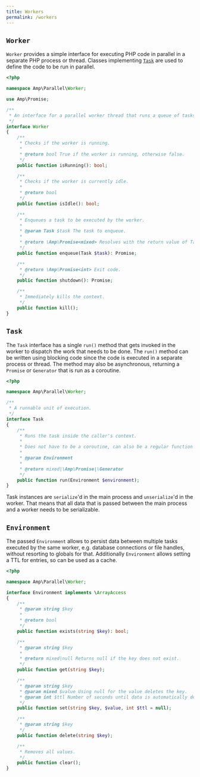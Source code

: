 ```yaml
---
title: Workers
permalink: /workers
---
```


## `Worker`

`Worker` provides a simple interface for executing PHP code in parallel in a separate PHP process or thread.
Classes implementing [`Task`](#task) are used to define the code to be run in parallel.

```php
<?php

namespace Amp\Parallel\Worker;

use Amp\Promise;

/**
 * An interface for a parallel worker thread that runs a queue of tasks.
 */
interface Worker
{
    /**
     * Checks if the worker is running.
     *
     * @return bool True if the worker is running, otherwise false.
     */
    public function isRunning(): bool;

    /**
     * Checks if the worker is currently idle.
     *
     * @return bool
     */
    public function isIdle(): bool;

    /**
     * Enqueues a task to be executed by the worker.
     *
     * @param Task $task The task to enqueue.
     *
     * @return \Amp\Promise<mixed> Resolves with the return value of Task::run().
     */
    public function enqueue(Task $task): Promise;

    /**
     * @return \Amp\Promise<int> Exit code.
     */
    public function shutdown(): Promise;

    /**
     * Immediately kills the context.
     */
    public function kill();
}
```

## `Task`

The `Task` interface has a single `run()` method that gets invoked in the worker to dispatch the work that needs to be done.
The `run()` method can be written using blocking code since the code is executed in a separate process or thread. The method
may also be asynchronous, returning a `Promise` or `Generator` that is run as a coroutine.

```php
<?php

namespace Amp\Parallel\Worker;

/**
 * A runnable unit of execution.
 */
interface Task
{
    /**
     * Runs the task inside the caller's context.
     *
     * Does not have to be a coroutine, can also be a regular function returning a value.
     *
     * @param Environment
     *
     * @return mixed|\Amp\Promise|\Generator
     */
    public function run(Environment $environment);
}
```

Task instances are `serialize`'d in the main process and `unserialize`'d in the worker.
That means that all data that is passed between the main process and a worker needs to be serializable.

## `Environment`

The passed `Environment` allows to persist data between multiple tasks executed by the same worker, e.g. database connections or file handles, without resorting to globals for that.
Additionally `Environment` allows setting a TTL for entries, so can be used as a cache.

```php
<?php

namespace Amp\Parallel\Worker;

interface Environment implements \ArrayAccess
{
    /**
     * @param string $key
     *
     * @return bool
     */
    public function exists(string $key): bool;

    /**
     * @param string $key
     *
     * @return mixed|null Returns null if the key does not exist.
     */
    public function get(string $key);

    /**
     * @param string $key
     * @param mixed $value Using null for the value deletes the key.
     * @param int $ttl Number of seconds until data is automatically deleted. Use 0 for unlimited TTL.
     */
    public function set(string $key, $value, int $ttl = null);

    /**
     * @param string $key
     */
    public function delete(string $key);

    /**
     * Removes all values.
     */
    public function clear();
}
```
